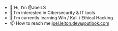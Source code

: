 - 👋 Hi, I’m @JoelLS
- 👀 I’m interested in Cibersecurity & IT tools
- 🌱 I’m currently learning Win / Kali / Ethical Hacking
- 📫 How to reach me joel.leiton.dev@outlook.com

<!---
JoelLS/JoelLS is a ✨ special ✨ repository because its `README.md` (this file) appears on your GitHub profile.
You can click the Preview link to take a look at your changes.
--->
